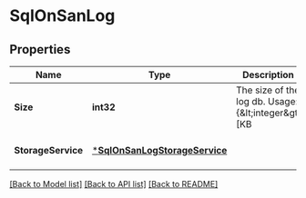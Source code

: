 # SqlOnSanLog

## Properties
Name | Type | Description | Notes
------------ | ------------- | ------------- | -------------
**Size** | **int32** | The size of the log db. Usage: {&amp;lt;integer&amp;gt;[KB|MB|GB|TB|PB]} Required in the POST body and optional in the PATCH body | [optional] [default to null]
**StorageService** | [***SqlOnSanLogStorageService**](sql_on_san_log_storage_service.md) |  | [optional] [default to null]

[[Back to Model list]](../README.md#documentation-for-models) [[Back to API list]](../README.md#documentation-for-api-endpoints) [[Back to README]](../README.md)


